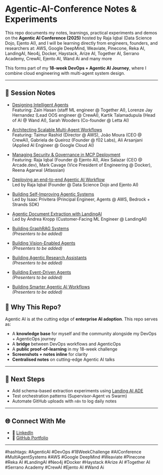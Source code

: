 # Agentic-AI-Conference Notes & Experiments
This repo documents my notes, learnings, practical experiments and demos on the **Agentic AI Conference (2025)** hosted by Raja Iqbal (Data Science Dojo, Ejento AI), and I will be learning directly from engineers, founders, and researchers at: AWS, Google DeepMind, Weaviate, Pinecone, Reka AI, LandingAI, Neo4j,  Docker, Haystack, Arize AI, Together AI, Serrano Academy, CrewAI, Ejento AI, Wand Ai  and many more

This forms part of my **18-week DevOps + Agentic AI Journey**, where I combine cloud engineering with multi-agent system design.

---

## 📂 Session Notes  

- [Designing Intelligent Agents](01-Designing_Intelligent_Agents.md)  
  Featuring: Zain Hasan (staff ML engineer @ Together AI), Lorenze Jay Hernandez (Lead OOS engineer @ CrewAI), Kartik Talamadupula (Head of AI @ Wand AI), Sarah Wooders (Co-founder @ Letta AI)

- [Architecting Scalable Multi-Agent Workflows](02-Architecting_Scalable_Multi-Agent_Workflows.md)  
  Featuring: Taimur Rashid (Director @ AWS), João Moura (CEO @ CrewAI), Gabriela de Queiroz (Founder @ f02 Labs), Ali Arsanjani (Applied AI Engineer @ Google Cloud AI)  

- [Managing Security & Governance in MCP Deployment](03-Managing_Security_and_Governance_in_MCP_Deployment.md)  
  Featuring: Raja Iqbal (Founder @ Ejento AI), Alex Salazar (CEO @ Arcade.dev), Mark Cavage (Vice President of Engineering @ Docker), Reena Agarwal (Atlassian)  

- [Deploying an end-to-end Agentic AI Workflow](04-Deploy_End-to-End_Agentic_Ai_Workflow.md)  
  Led by Raja Iqbal (Founder @ Data Science Dojo and Ejento AI)

- [Building Self-Improving Agentic Systems](05-Building_Self-Improving_Agentic_Systems.md)  
  Led by Isaac Privitera (Principal Engineer, Agents @ AWS, Bedrock + Strands SDK)  

- [Agentic Document Extraction with LandingAI](06-Agentic_Document_Extraction_with_LandingAI.md)  
  Led by Andrea Kropp (Customer-Facing ML Engineer @ LandingAI)  

- [Building GraphRAG Systems](07-Building_GraphRAG_Systems.md)  
  *(Presenters to be added)*  

- [Building Vision-Enabled Agents](08-Building_Vision-Enabled_Agents.md)  
  *(Presenters to be added)*  

- [Building Agentic Research Assistants](09-Build_Agentic_Research_Assistants.md)  
  *(Presenters to be added)*  

- [Building Event-Driven Agents](10-Build_Event_Driven_Agents.md)  
  *(Presenters to be added)*  

- [Building Smarter Agentic AI Workflows](11-Build_Smarter_Agentic_Ai_Workflows.md)  
  *(Presenters to be added)*  


## 🔑 Why This Repo?
Agentic AI is at the cutting edge of **enterprise AI adoption**. This repo serves as:
- A **knowledge base** for myself and the community alongside my DevOps + AgenticOps journey  
- A **bridge** between DevOps workflows and AgenticOps  
- A **public proof-of-learning** in my 18-week challenge
- **Screenshots + notes inline** for clarity  
- **Centralised notes** on cutting-edge Agentic AI talks
---

## 📌 Next Steps
- Add schema-based extraction experiments using [Landing AI ADE](https://docs.landing.ai/ade/ade-overview)  
- Test orchestration patterns (Supervisor-Agent vs Swarm)  
- Automate GitHub uploads with `n8n` to log daily notes  

---

## 🌐 Connect With Me
- 🔗 [LinkedIn](https://www.linkedin.com/in/aaryan-shariff/)  
- 🐙 [GitHub Portfolio](https://github.com/arysgithub)  

---

#hashtags: #AgenticAI #DevOps #18WeekChallenge #AIConference #MultiAgentSystems #AWS #Google DeepMind #Weaviate #Pinecone #Reka AI #LandingAI #Neo4j #Docker #Haystack #Arize AI #Together AI #Serrano Academy #CrewAI #Ejento AI #Wand Ai 
